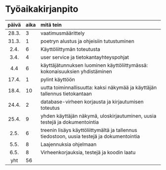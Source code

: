 # Työaikakirjanpito 

| päivä | aika | mitä tein  |
| :----:|:-----| :-----|
| 28.3. | 3    | vaatimusmäärittely |
| 31.3. | 1    | poetryn alustus ja ohjeisiin tutustuminen |
| 2.4.  | 6    | Käyttöliittymän toteutusta |
| 3.4.  | 4    | user service ja tietokantayhteyspohjat|
| 4.4   | 6    | käyttäjätunnuksen luominen käyttöliittymässä: kokonaisuuksien yhdistäminen |
| 17.4. | 1    | pylint käyttöön |
| 18.4. | 10   | uutta toiminnallisuutta: kaksi näkymää ja käyttäjän tallennus tietokantaan |
| 24.4. | 2    | database-virheen korjausta ja kirjautumisen toteutus |
| 25.4. | 9    | yhden käyttäjän näkymä, uloskirjautuminen, uusia testejä ja dokumentointia |
|  2.5. | 6    | treenin lisäys käyttöliittymältä ja tallennus tiedostoon, uusia testejä ja dokumentointia |
| 5.5.  | 8    | Laajennuksia ohjelmaan |
| 6.5.  | 8    | Virheenkorjauksia, testejä ja koodin laatu |
| yht   | 56   | | 
